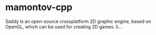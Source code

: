 # mamontov-cpp
Saddy is an open-source crossplatform 2D graphic engine, based on OpenGL, which can be used for creating 2D games. li…
